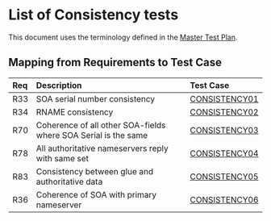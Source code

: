 # List of Consistency tests

This document uses the terminology defined in the [Master Test Plan](../MasterTestPlan.md).

## Mapping from Requirements to Test Case

|Req| Description                                                  | Test Case                       |
|:--|:-------------------------------------------------------------|:--------------------------------|
|R33|SOA serial number consistency                                 |[CONSISTENCY01](consistency01.md)|
|R34|RNAME consistency                                             |[CONSISTENCY02](consistency02.md)|
|R70|Coherence of all other SOA-fields where SOA Serial is the same|[CONSISTENCY03](consistency03.md)|
|R78|All authoritative nameservers reply with same set             |[CONSISTENCY04](consistency04.md)|
|R83|Consistency between glue and authoritative data               |[CONSISTENCY05](consistency05.md)|
|R36|Coherence of SOA with primary nameserver                      |[CONSISTENCY06](consistency06.md)|

